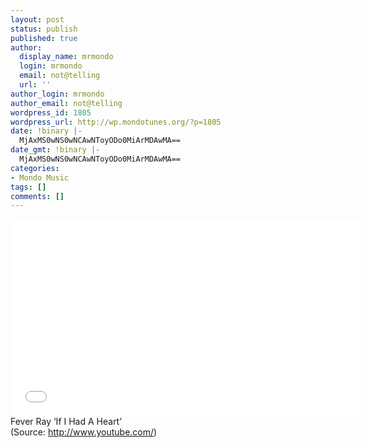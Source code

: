 ```yaml
---
layout: post
status: publish
published: true
author:
  display_name: mrmondo
  login: mrmondo
  email: not@telling
  url: ''
author_login: mrmondo
author_email: not@telling
wordpress_id: 1805
wordpress_url: http://wp.mondotunes.org/?p=1805
date: !binary |-
  MjAxMS0wNS0wNCAwNToyODo0MiArMDAwMA==
date_gmt: !binary |-
  MjAxMS0wNS0wNCAwNToyODo0MiArMDAwMA==
categories:
- Mondo Music
tags: []
comments: []
---
```

<iframe width="560" height="315" src="//www.youtube.com/embed/EBAzlNJonO8" frameborder="0"> </iframe>
Fever Ray &#8216;If I Had A Heart&#8217;
<div class="attribution">(<span>Source:</span> <a href="http://www.youtube.com/">http://www.youtube.com/</a>)</div>
